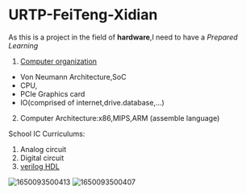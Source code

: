 # URTP-FeiTeng-Xidian
As this is a project in the field of **hardware**,I need to have a _Prepared Learning_

1. [Computer organization](https://www.coursera.org/learn/jisuanji-zucheng?)
- Von Neumann Architecture,SoC
- CPU,
- PCIe Graphics card
- IO(comprised of internet,drive.database,...)
2. Computer Architecture:x86,MIPS,ARM (assemble language)


School IC Curriculums:

1. Analog circuit
2. Digital circuit
3. [verilog HDL](https://hdlbits.01xz.net/wiki/Main_Page)

![1650093500413](https://user-images.githubusercontent.com/94885426/163666367-e095df95-682e-4424-bde6-e28f776d9a0f.jpg)
![1650093500407](https://user-images.githubusercontent.com/94885426/163666370-b804d586-ecc9-4cba-9d70-1b3bbaf3da00.jpg)
